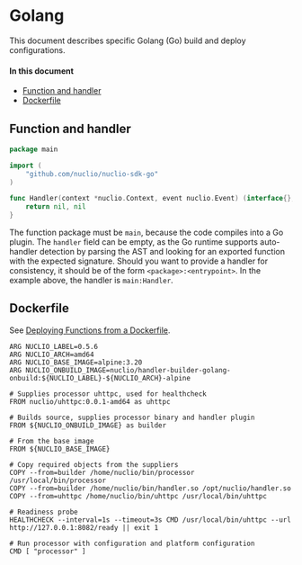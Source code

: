# Golang

This document describes specific Golang (Go) build and deploy configurations.

#### In this document

- [Function and handler](#function-and-handler)
- [Dockerfile](#dockerfile)

## Function and handler

```go
package main

import (
    "github.com/nuclio/nuclio-sdk-go"
)

func Handler(context *nuclio.Context, event nuclio.Event) (interface{}, error) {
    return nil, nil
}
```

The function package must be `main`, because the code compiles into a Go plugin. The `handler` field can be empty, as the Go runtime supports auto-handler detection by parsing the AST and looking for an exported function with the expected signature. Should you want to provide a handler for consistency, it should be of the form `<package>:<entrypoint>`. In the example above, the handler is `main:Handler`.

## Dockerfile

See [Deploying Functions from a Dockerfile](../../../tasks/deploy-functions-from-dockerfile.md).

```
ARG NUCLIO_LABEL=0.5.6
ARG NUCLIO_ARCH=amd64
ARG NUCLIO_BASE_IMAGE=alpine:3.20
ARG NUCLIO_ONBUILD_IMAGE=nuclio/handler-builder-golang-onbuild:${NUCLIO_LABEL}-${NUCLIO_ARCH}-alpine

# Supplies processor uhttpc, used for healthcheck
FROM nuclio/uhttpc:0.0.1-amd64 as uhttpc

# Builds source, supplies processor binary and handler plugin
FROM ${NUCLIO_ONBUILD_IMAGE} as builder

# From the base image
FROM ${NUCLIO_BASE_IMAGE}

# Copy required objects from the suppliers
COPY --from=builder /home/nuclio/bin/processor /usr/local/bin/processor
COPY --from=builder /home/nuclio/bin/handler.so /opt/nuclio/handler.so
COPY --from=uhttpc /home/nuclio/bin/uhttpc /usr/local/bin/uhttpc

# Readiness probe
HEALTHCHECK --interval=1s --timeout=3s CMD /usr/local/bin/uhttpc --url http://127.0.0.1:8082/ready || exit 1

# Run processor with configuration and platform configuration
CMD [ "processor" ]
```


